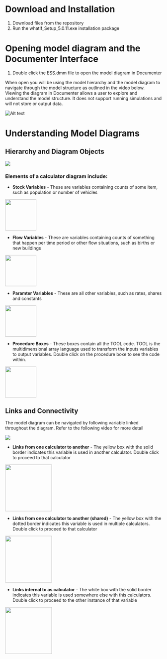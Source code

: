 # Download and Installation
1. Download files from the repository
2. Run the whatIf_Setup_5.0.11.exe installation package

# Opening model diagram and the Documenter Interface
1. Double click the ESS.dmm file to open the model diagram in Documenter

When open you will be using the model hierarchy and the model diagram to navigate through the model structure as outlined in the video below. Viewing the diagram in Documenter allows a user to explore and understand the model structure. It does not support running simulations and will not store or output data.

![Alt text](https://github.com/whatIfTechnologies/ESS_public/blob/c3012f0b5208859692ce40318ca4162ca309136f/Documentation/documenter.jpg)

# Understanding Model Diagrams
## Hierarchy and Diagram Objects
[![](https://github.com/whatIfTechnologies/ESS_public/blob/cb5d6f428715aa092106a0f790ad5f30433e6259/Documentation/Diagram%20video.jpg)](https://www.youtube.com/watch?v=qFF_o69p0x8)

### Elements of a calculator diagram include:
* **Stock Variables** - These are variables containing counts of some item, such as population or number of vehicles

<img src="https://github.com/whatIfTechnologies/ESS_public/blob/b791397d4964658732260ac4a4fa18c99e8b4090/Documentation/stock.jpg" width="100">

* **Flow Variables** - These are variables containing counts of something that happen per time period or other flow situations, such as births or new buildings

<img src="https://github.com/whatIfTechnologies/ESS_public/blob/cb5d6f428715aa092106a0f790ad5f30433e6259/Documentation/flow.jpg" width="100">

* **Paramter Variables** - These are all other variables, such as rates, shares and constants

<img src="https://github.com/whatIfTechnologies/ESS_public/blob/cb5d6f428715aa092106a0f790ad5f30433e6259/Documentation/parameter.jpg" width="100">

* **Procedure Boxes** - These boxes contain all the TOOL code. TOOL is the multidimensional array language used to transform the inputs variables to output variables. Double click on the procedure boxe to see the code within.

<img src="https://github.com/whatIfTechnologies/ESS_public/blob/cb5d6f428715aa092106a0f790ad5f30433e6259/Documentation/calculator.jpg" width="100">

## Links and Connectivity
The model diagram can be navigated by following variable linked throughout the diagram. Refer to the following video for more detail

[![](https://github.com/whatIfTechnologies/ESS_public/blob/cb5d6f428715aa092106a0f790ad5f30433e6259/Documentation/Connectivity%20video.jpg)](https://www.youtube.com/watch?v=IRO5ZW0ZF-8)

* **Links from one calculator to another** - The yellow box with the solid border indicates this variable is used in another calculator. Double click to proceed to that calculator

<img src="https://github.com/whatIfTechnologies/ESS_public/blob/2ac15bf5a083306603c2af65ea5ba9a083de16e1/Documentation/external%20link.jpg" width="150">

* **Links from one calculator to another (shared)** - The yellow box with the dotted border indicates this variable is used in multiple calculators. Double click to proceed to that calculator

<img src="https://github.com/whatIfTechnologies/ESS_public/blob/2ac15bf5a083306603c2af65ea5ba9a083de16e1/Documentation/shared%20link.jpg" width="150">

* **Links internal to as calculator** - The white box with the solid border indicates this variable is used somewhere else with this calculators. Double click to proceed to the other instance of that variable

<img src="https://github.com/whatIfTechnologies/ESS_public/blob/2ac15bf5a083306603c2af65ea5ba9a083de16e1/Documentation/internal%20link.jpg" width="150">
